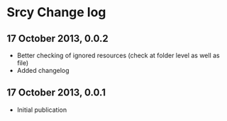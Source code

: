 # Srcy Change log

## 17 October 2013, 0.0.2
* Better checking of ignored resources (check at folder level as well as file)
* Added changelog

## 17 October 2013, 0.0.1
* Initial publication
